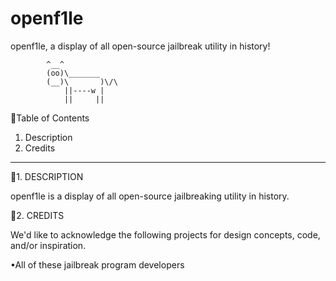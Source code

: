 openf1le
========

  openf1le, a display of all open-source 
      jailbreak utility in history!      

            ^__^
            (oo)\_______
            (__)\       )\/\
                ||----w |
                ||     ||


Table of Contents
1. Description
2. Credits

--------------------------------------------------------------------------------

1. DESCRIPTION

openf1le is a display of all open-source jailbreaking utility in history.

2. CREDITS

We'd like to acknowledge the following projects for design concepts, code, and/or inspiration.

•All of these jailbreak program developers
